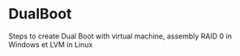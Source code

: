 # DualBoot
Steps to create Dual Boot with virtual machine, assembly RAID 0 in Windows et LVM in Linux
